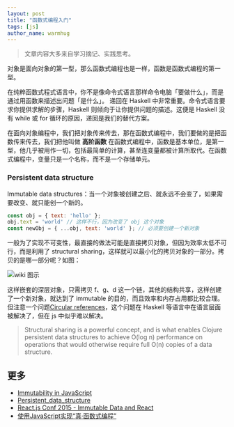 ```yaml
---
layout: post
title: "函数式编程入门"
tags: [js]
author_name: warmhug
---
```


> 文章内容大多来自学习摘记、实践思考。

对象是面向对象的第一型，那么函数式编程也是一样，函数是函数式编程的第一型。

在纯粹函数式程式语言中，你不是像命令式语言那样命令电脑「要做什么」，而是通过用函数来描述出问题「是什么」。
递回在 Haskell 中非常重要。命令式语言要求你提供求解的步骤，Haskell 则倾向于让你提供问题的描述。这便是 Haskell 没有 while 或 for 循环的原因，递回是我们的替代方案。

在面向对象编程中，我们把对象传来传去，那在函数式编程中，我们要做的是把函数传来传去，我们把他叫做 **高阶函数**
在函数式编程中，函数是基本单位，是第一型，他几乎被用作一切，包括最简单的计算，甚至连变量都被计算所取代。在函数式编程中，变量只是一个名称，而不是一个存储单元。

### Persistent data structure

Immutable data structures：当一个对象被创建之后、就永远不会变了，如果需要改变、就只能创一个新的。

```js
const obj = { text: 'hello' };
obj.text = 'world' // 这样不行，因为改变了 obj 这个对象
const newObj = { ...obj, text: 'world' }; // 必须要创建一个新对象
```

一般为了实现不可变性，最直接的做法可能是直接拷贝对象，但因为效率太低不可行，而是利用了 structural sharing，这样就可以最小化的拷贝对象的一部分。拷贝的是哪一部分呢？如图：

![wiki 图示](https://upload.wikimedia.org/wikipedia/commons/thumb/5/56/Purely_functional_tree_after.svg/876px-Purely_functional_tree_after.svg.png)

这样嵌套的深层对象，只需拷贝 f、g、d 这一个链，其他的结构共享，这样创建了一个新对象，就达到了 immutable 的目的，而且效率和内存占用都比较合理。但注意一个问题[Circular references](https://github.com/facebook/immutable-js/issues/259)，这个问题在 Haskell 等语言中在语言层面被解决了，但在 js 中似乎难以解决。

> Structural sharing is a powerful concept, and is what enables Clojure persistent data structures to achieve O(log n) performance on operations that would otherwise require full O(n) copies of a data structure.

## 更多

- [Immutability in JavaScript](http://www.sitepoint.com/immutability-javascript/)
- [Persistent_data_structure](https://en.wikipedia.org/wiki/Persistent_data_structure)
- [React.js Conf 2015 - Immutable Data and React](https://www.youtube.com/watch?v=I7IdS-PbEgI)
- [使用JavaScript实现“真·函数式编程”](http://jimliu.net/2015/10/21/real-functional-programming-in-javascript-1/)
